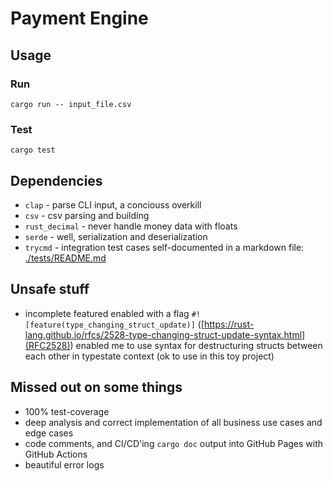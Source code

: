 # Payment Engine
## Usage
### Run
```console
cargo run -- input_file.csv
```
### Test
```console
cargo test
```
## Dependencies
- `clap` - parse CLI input, a conciouss overkill
- `csv` - csv parsing and building
- `rust_decimal` - never handle money data with floats
- `serde` - well, serialization and deserialization
- `trycmd` - integration test cases self-documented in a markdown file: [./tests/README.md](./tests/README.md)

## Unsafe stuff
- incomplete featured enabled with a flag `#![feature(type_changing_struct_update)]` ([https://rust-lang.github.io/rfcs/2528-type-changing-struct-update-syntax.html](RFC2528)) enabled me to use  syntax for destructuring structs between each other in typestate context (ok to use in this toy project)

## Missed out on some things 
- 100% test-coverage
- deep analysis and correct implementation of all business use cases and edge cases
- code comments, and CI/CD'ing `cargo doc` output into GitHub Pages with GitHub Actions
- beautiful error logs
